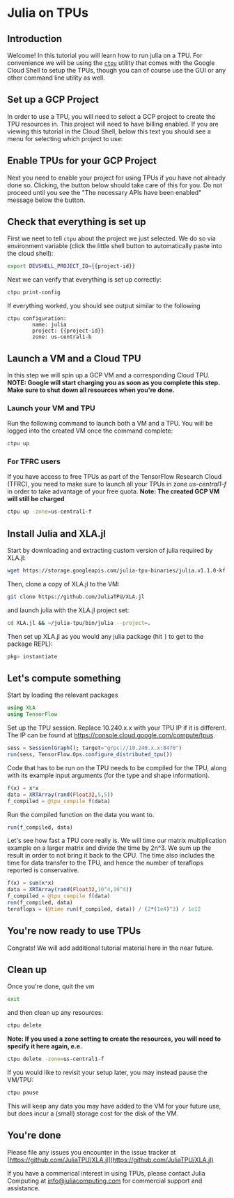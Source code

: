 # Julia on TPUs #

## Introduction ##

Welcome! In this tutorial you will learn how to run julia on a TPU.
For convenience we will be using the [`ctpu`](https://github.com/tensorflow/tpu/tree/master/tools/ctpu)
utility that comes with the Google Cloud Shell to setup the TPUs,
though you can of course use the GUI or any other command line utility
as well.

## Set up a GCP Project  ##

In order to use a TPU, you will need to select a GCP project to create the TPU resources in. This project will need to have billing enabled. If you are viewing this tutorial in the Cloud Shell, below this text you should see a menu for selecting which project to use:

<walkthrough-project-billing-setup permissions="tpu.nodes.create,compute.instances.create">
</walkthrough-project-billing-setup>

## Enable TPUs for your GCP Project ##
Next you need to enable your project for using TPUs if you have not already done so. Clicking, the button below should take care of this for you.
Do not proceed until you see the "The necessary APIs have been enabled" message below the button.

<walkthrough-enable-apis apis="tpu.googleapis.com">
</walkthrough-enable-apis>


## Check that everything is set up ##

First we neet to tell `ctpu` about the project we just selected. We do so via environment variable (click the little shell button to automatically paste into the cloud shell):
```bash
export DEVSHELL_PROJECT_ID={{project-id}}
```
Next we can verify that everything is set up correctly:
```bash
ctpu print-config
```


If everything worked, you should see output similar to the following

```
ctpu configuration:
        name: julia
        project: {{project-id}}
        zone: us-central1-b
```

## Launch a VM and a Cloud TPU ##

In this step we will spin up a GCP VM and a corresponding Cloud TPU. **NOTE: Google will start charging you as soon as you complete this step. Make sure to shut down all resources when you're done.**

### Launch your VM and TPU

Run the following command to launch both a VM and a TPU. You will be logged into the created VM once the command complete:
```bash
ctpu up
```

### For TFRC users

If you have access to free TPUs as part of the TensorFlow Research Cloud (TFRC), you need to make sure to launch all your TPUs in zone *us-central1-f* in order to take advantage of your free quota. **Note: The created GCP VM will still be charged**

```bash
ctpu up -zone=us-central1-f
```

## Install Julia and XLA.jl

Start by downloading and extracting custom version of julia required by XLA.jl:
```bash
wget https://storage.googleapis.com/julia-tpu-binaries/julia.v1.1.0-kf.tpu3.x86_64-linux-gnu.tar.gz && mkdir julia-tpu && tar -C julia-tpu -xzf julia.v1.1.0-kf.tpu3.x86_64-linux-gnu.tar.gz
```

Then, clone a copy of XLA.jl to the VM:
```bash
git clone https://github.com/JuliaTPU/XLA.jl
```

and launch julia with the XLA.jl project set:
```bash
cd XLA.jl && ~/julia-tpu/bin/julia --project=.
```

Then set up XLA.jl as you would any julia package (hit `]` to get to the package REPL):

```julia
pkg> instantiate
```

## Let's compute something

Start by loading the relevant packages
```julia
using XLA
using TensorFlow
```

Set up the TPU session. Replace 10.240.x.x with your TPU IP if it is different. The IP can be found at https://console.cloud.google.com/compute/tpus.
```julia
sess = Session(Graph(); target="grpc://10.240.x.x:8470")
run(sess, TensorFlow.Ops.configure_distributed_tpu())
```

Code that has to be run on the TPU needs to be compiled for the TPU, along with its example input arguments (for the type and shape information).
```julia
f(x) = x*x
data = XRTArray(rand(Float32,5,5))
f_compiled = @tpu_compile f(data)
```

Run the compiled function on the data you want to.
```julia
run(f_compiled, data)
```

Let's see how fast a TPU core really is. We will time our matrix multiplication example on a larger matrix and divide the time by 2n^3. We sum up the result in order to not bring it back to the CPU. The time also includes the time for data transfer to the TPU, and hence the number of teraflops reported is conservative.
```julia
f(x) = sum(x*x)
data = XRTArray(rand(Float32,10^4,10^4))
f_compiled = @tpu_compile f(data)
run(f_compiled, data)
teraflops = (@time run(f_compiled, data)) / (2*(1e4)^3) / 1e12
```

## You're now ready to use TPUs

Congrats! We will add additional tutorial material here in the near future.

## Clean up

Once you're done, quit the vm

```bash
exit
```

and then clean up any resources:
```bash
ctpu delete
```

**Note: If you used a zone setting to create the resources, you will need to specify it here again, e.e.**
```bash
ctpu delete -zone=us-central1-f
```

If you would like to revisit your setup later, you may instead pause the VM/TPU:
```bash
ctpu pause
```
This will keep any data you may have added to the VM for your future use, but does incur a (small) storage cost for the disk of the VM.

## You're done ##

Please file any issues you encounter in the issue tracker at [https://github.com/JuliaTPU/XLA.jl](https://github.com/JuliaTPU/XLA.jl)

If you have a commerical interest in using TPUs, please contact Julia Computing at [info@juliacomputing.com](mailto:info@juliacomputing.com) for commercial support and assistance.

<walkthrough-conclusion-trophy />
